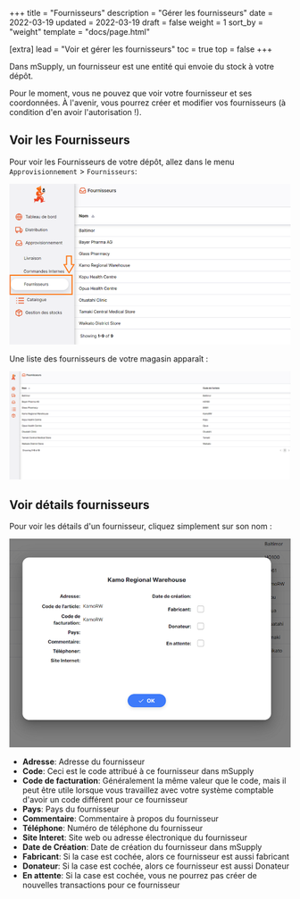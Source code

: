 +++
title = "Fournisseurs"
description = "Gérer les fournisseurs"
date = 2022-03-19
updated = 2022-03-19
draft = false
weight = 1
sort_by = "weight"
template = "docs/page.html"

[extra]
lead = "Voir et gérer les fournisseurs"
toc = true
top = false
+++

Dans mSupply, un fournisseur est une entité qui envoie du stock à votre dépôt. 

<div class="mise-a-jour">
Pour le moment, vous ne pouvez que voir votre fournisseur et ses coordonnées. À l'avenir, vous pourrez créer et modifier vos fournisseurs (à condition d'en avoir l'autorisation !). 
</div>

## Voir les Fournisseurs

Pour voir les Fournisseurs de votre dépôt, allez dans le menu `Approvisionnement` > `Fournisseurs`: 

![Suppliers Nav](images/sup_gotosup_fr.png)

Une liste des fournisseurs de votre magasin apparaît : 

![Suppliers List](images/sup_suplist_fr.png)


## Voir détails fournisseurs

Pour voir les détails d'un fournisseur, cliquez simplement sur son nom : 

![Supplier Details](images/sup_supdetails_fr.png)

* **Adresse**: Adresse du fournisseur
* **Code**: Ceci est le code attribué à ce fournisseur dans mSupply
* **Code de facturation**: Généralement la même valeur que le code, mais il peut être utile lorsque vous travaillez avec votre système comptable d'avoir un code différent pour ce fournisseur
* **Pays**: Pays du fournisseur
* **Commentaire**: Commentaire à propos du fournisseur
* **Téléphone**: Numéro de téléphone du fournisseur 
* **Site Interet**: Site web ou adresse électronique du fournisseur
* **Date de Création**: Date de création du fournisseur dans mSupply
* **Fabricant**: Si la case est cochée, alors ce fournisseur est aussi fabricant
* **Donateur**: Si la case est cochée, alors ce fournisseur est aussi Donateur
* **En attente**: Si la case est cochée, vous ne pourrez pas créer de nouvelles transactions pour ce fournisseur